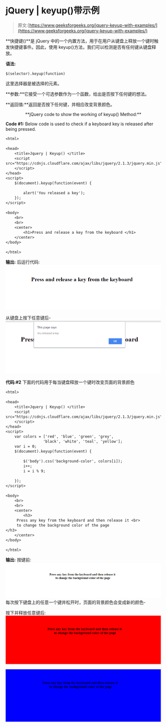 # jQuery | keyup()带示例

> 原文:[https://www.geeksforgeeks.org/jquery-keyup-with-examples/](https://www.geeksforgeeks.org/jquery-keyup-with-examples/)

**快捷键()**是 jQuery 中的一个内置方法，用于在用户从键盘上释放一个键时触发快捷键事件。因此，使用 keyup()方法，我们可以检测是否有任何键从键盘释放。

**语法:**

```
$(selector).keyup(function) 

```

这里选择器是被选择的元素。

**参数:**它接受一个可选参数作为一个函数，给出是否按下任何键的想法。

**返回值:**返回是否按下任何键，并相应改变背景颜色。

<center>**jQuery code to show the working of keyup() Method:**</center>

**Code #1:**
Below code is used to check if a keyboard key is released after being pressed.

```
<html>

<head>
    <title>Jquery | Keyup() </title>
    <script
src="https://cdnjs.cloudflare.com/ajax/libs/jquery/2.1.3/jquery.min.js">
    </script>
</head>
<script>
    $(document).keyup(function(event) {

        alert('You released a key');
    });
</script>

<body>
    <br>
    <br>
    <center>
        <h1>Press and release a key from the keyboard </h1>
    </center>
</body>

</html>
```

**输出:**
后运行代码:
![keydown output initial](img/141926715493f29ea15ab253a9c7d4e4.png)

从键盘上按下任意键后-
![Output keyup](img/3824d4144b8c8bb99ba7f6585c17fcdb.png)

**代码:#2**
下面的代码用于每当键盘释放一个键时改变页面的背景颜色

```
<html>

<head>
    <title>Jquery | Keyup() </title>
    <script
src="https://cdnjs.cloudflare.com/ajax/libs/jquery/2.1.3/jquery.min.js">
    </script>
</head>
<script>
    var colors = ['red', 'blue', 'green', 'grey',
                 'black', 'white', 'teal', 'yellow'];
    var i = 0;
    $(document).keyup(function(event) {

        $('body').css('background-color', colors[i]);
        i++;
        i = i % 9;

    });
</script>

<body>
    <br>
    <br>
    <center>
        <h3>
     Press any key from the keyboard and then release it <br>
     to change the background color of the page
</h3>
    </center>
</body>

</html>                                       
```

**输出:**
按键前:
![Keyup method Output](img/74912bca9449ae0cf5535abec69f49a9.png)
每次按下键盘上的任意一个键并松开时，页面的背景颜色会变成新的颜色-

按下并释放任意键后:
![Output-1](img/52e121720d842598a86ffa1eece41c92.png)

![Output-2](img/17b6f8449dbac3e634410f5a6bed6262.png)